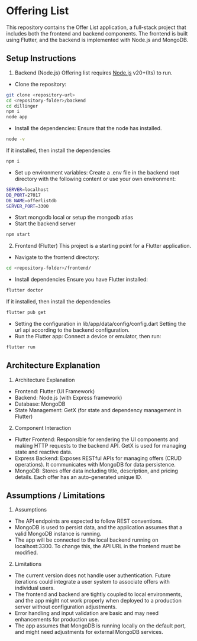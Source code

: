 # Offering List

This repository contains the Offer List application, a full-stack project that includes both the frontend and backend components. The frontend is built using Flutter, and the backend is implemented with Node.js and MongoDB.

## Setup Instructions
1. Backend (Node.js)
Offering list requires [Node.js](https://nodejs.org/) v20+(lts) to run.
- Clone the repository:
```sh
git clone <repository-url>
cd <repository-folder>/backend
cd dillinger
npm i
node app
```
- Install the dependencies:
Ensure that the node has installed.
```sh
node -v
```
If it installed, then install the dependencies
```sh
npm i
```
- Set up environment variables:
Create a .env file in the backend root directory with the following content or use your own environment:
```sh
SERVER=localhost
DB_PORT=27017
DB_NAME=offerlistdb
SERVER_PORT=3300
```
- Start mongodb local or setup the mongodb atlas
- Start the backend server
```sh
npm start
```

2. Frontend (Flutter)
This project is a starting point for a Flutter application.
- Navigate to the frontend directory:
```sh
cd <repository-folder>/frontend/
```
- Install dependencies
Ensure you have Flutter installed:
```sh
flutter doctor
```
If it installed, then install the dependencies
```sh
flutter pub get
```
- Setting the configuration in lib/app/data/config/config.dart
Setting the url api according to the backend configuration.
- Run the Flutter app:
Connect a device or emulator, then run:
```sh
flutter run
```

## Architecture Explanation
1. Architecture Explanation
- Frontend: Flutter (UI Framework)
- Backend: Node.js (with Express framework)
- Database: MongoDB
- State Management: GetX (for state and dependency management in Flutter)

2. Component Interaction
- Flutter Frontend: Responsible for rendering the UI components and making HTTP requests to the backend API. GetX is used for managing state and reactive data.
- Express Backend: Exposes RESTful APIs for managing offers (CRUD operations). It communicates with MongoDB for data persistence.
- MongoDB: Stores offer data including title, description, and pricing details. Each offer has an auto-generated unique ID.

## Assumptions / Limitations
1. Assumptions
- The API endpoints are expected to follow REST conventions.
- MongoDB is used to persist data, and the application assumes that a valid MongoDB instance is running.
- The app will be connected to the local backend running on localhost:3300. To change this, the API URL in the frontend must be modified.
2. Limitations
- The current version does not handle user authentication. Future iterations could integrate a user system to associate offers with individual users.
- The frontend and backend are tightly coupled to local environments, and the app might not work properly when deployed to a production server without configuration adjustments.
- Error handling and input validation are basic and may need enhancements for production use.
- The app assumes that MongoDB is running locally on the default port, and might need adjustments for external MongoDB services.